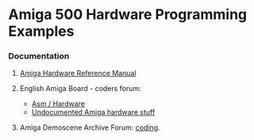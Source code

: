 Amiga 500 Hardware Programming Examples
===

### Documentation

1. [Amiga Hardware Reference Manual](http://amigadev.elowar.com/read/ADCD_2.1/Hardware_Manual_guide/node0000.html)

2. English Amiga Board - coders forum:
   * [Asm / Hardware](http://eab.abime.net/forumdisplay.php?f=112)
   * [Undocumented Amiga hardware stuff](http://eab.abime.net/showthread.php?t=19676)

3. Amiga Demoscene Archive Forum: [coding](http://ada.untergrund.net/forum/index.php?action=vtopic&forum=4).
